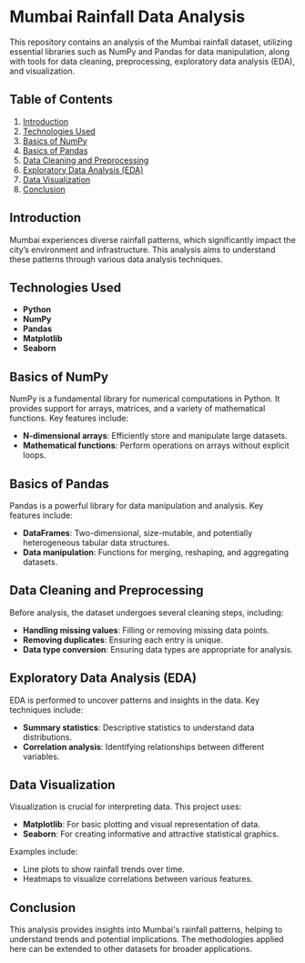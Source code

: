 # Mumbai Rainfall Data Analysis

This repository contains an analysis of the Mumbai rainfall dataset, utilizing essential libraries such as NumPy and Pandas for data manipulation, along with tools for data cleaning, preprocessing, exploratory data analysis (EDA), and visualization.

## Table of Contents

1. [Introduction](#introduction)
2. [Technologies Used](#technologies-used)
3. [Basics of NumPy](#basics-of-numpy)
4. [Basics of Pandas](#basics-of-pandas)
5. [Data Cleaning and Preprocessing](#data-cleaning-and-preprocessing)
6. [Exploratory Data Analysis (EDA)](#exploratory-data-analysis-eda)
7. [Data Visualization](#data-visualization)
8. [Conclusion](#conclusion)

## Introduction

Mumbai experiences diverse rainfall patterns, which significantly impact the city’s environment and infrastructure. This analysis aims to understand these patterns through various data analysis techniques.

## Technologies Used

- **Python**
- **NumPy**
- **Pandas**
- **Matplotlib**
- **Seaborn**

## Basics of NumPy

NumPy is a fundamental library for numerical computations in Python. It provides support for arrays, matrices, and a variety of mathematical functions. Key features include:

- **N-dimensional arrays**: Efficiently store and manipulate large datasets.
- **Mathematical functions**: Perform operations on arrays without explicit loops.

## Basics of Pandas

Pandas is a powerful library for data manipulation and analysis. Key features include:

- **DataFrames**: Two-dimensional, size-mutable, and potentially heterogeneous tabular data structures.
- **Data manipulation**: Functions for merging, reshaping, and aggregating datasets.

## Data Cleaning and Preprocessing

Before analysis, the dataset undergoes several cleaning steps, including:

- **Handling missing values**: Filling or removing missing data points.
- **Removing duplicates**: Ensuring each entry is unique.
- **Data type conversion**: Ensuring data types are appropriate for analysis.

## Exploratory Data Analysis (EDA)

EDA is performed to uncover patterns and insights in the data. Key techniques include:

- **Summary statistics**: Descriptive statistics to understand data distributions.
- **Correlation analysis**: Identifying relationships between different variables.

## Data Visualization

Visualization is crucial for interpreting data. This project uses:

- **Matplotlib**: For basic plotting and visual representation of data.
- **Seaborn**: For creating informative and attractive statistical graphics.

Examples include:

- Line plots to show rainfall trends over time.
- Heatmaps to visualize correlations between various features.

## Conclusion

This analysis provides insights into Mumbai's rainfall patterns, helping to understand trends and potential implications. The methodologies applied here can be extended to other datasets for broader applications.


